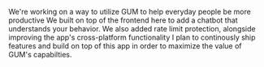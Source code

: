 We're working on a way to utilize GUM to help everyday people be more productive
We built on top of the frontend here to add a chatbot that understands your behavior.
We also added rate limit protection, alongside improving the app's cross-platform functionality
I plan to continously ship features and build on top of this app in order to maximize the value of GUM's capabilties. 


